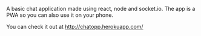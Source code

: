 A basic chat application made using react, node and socket.io. The app is a PWA so you can also use it on your phone.

You can check it out at http://chatopp.herokuapp.com/
